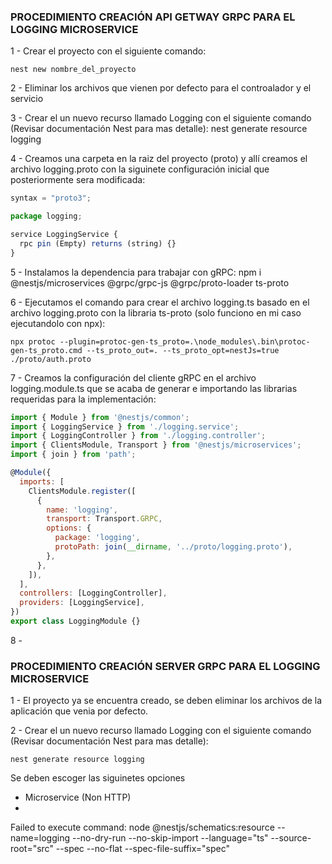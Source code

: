 ### PROCEDIMIENTO CREACIÓN API GETWAY GRPC PARA EL LOGGING MICROSERVICE

1 - Crear el proyecto con el siguiente comando:

```
nest new nombre_del_proyecto
```

2 - Eliminar los archivos que vienen por defecto para el controalador y el servicio

3 - Crear el un nuevo recurso llamado Logging con el siguiente comando (Revisar documentación Nest para mas detalle):
nest generate resource logging

4 - Creamos una carpeta en la raiz del proyecto (proto) y allí creamos el archivo logging.proto con la siguinete configuración inicial que posteriormente sera modificada:

```javascript
syntax = "proto3";

package logging;

service LoggingService {
  rpc pin (Empty) returns (string) {}
}
```

5 - Instalamos la dependencia para trabajar con gRPC:
npm i @nestjs/microservices @grpc/grpc-js @grpc/proto-loader ts-proto

6 - Ejecutamos el comando para crear el archivo logging.ts basado en el archivo logging.proto con la libraria ts-proto (solo funciono en mi caso ejecutandolo con npx):

```
npx protoc --plugin=protoc-gen-ts_proto=.\node_modules\.bin\protoc-gen-ts_proto.cmd --ts_proto_out=. --ts_proto_opt=nestJs=true ./proto/auth.proto
```

7 - Creamos la configuración del cliente gRPC en el archivo logging.module.ts que se acaba de generar e importando las librarias requeridas para la implementación:

```javascript
import { Module } from '@nestjs/common';
import { LoggingService } from './logging.service';
import { LoggingController } from './logging.controller';
import { ClientsModule, Transport } from '@nestjs/microservices';
import { join } from 'path';

@Module({
  imports: [
    ClientsModule.register([
      {
        name: 'logging',
        transport: Transport.GRPC,
        options: {
          package: 'logging',
          protoPath: join(__dirname, '../proto/logging.proto'),
        },
      },
    ]),
  ],
  controllers: [LoggingController],
  providers: [LoggingService],
})
export class LoggingModule {}
```

8 -

### PROCEDIMIENTO CREACIÓN SERVER GRPC PARA EL LOGGING MICROSERVICE

1 - El proyecto ya se encuentra creado, se deben eliminar los archivos de la aplicación que venia por defecto.

2 - Crear el un nuevo recurso llamado Logging con el siguiente comando (Revisar documentación Nest para mas detalle):

```
nest generate resource logging
```

Se deben escoger las siguinetes opciones

- Microservice (Non HTTP)
-

Failed to execute command: node @nestjs/schematics:resource --name=logging --no-dry-run --no-skip-import --language="ts" --source-root="src" --spec --no-flat --spec-file-suffix="spec"
